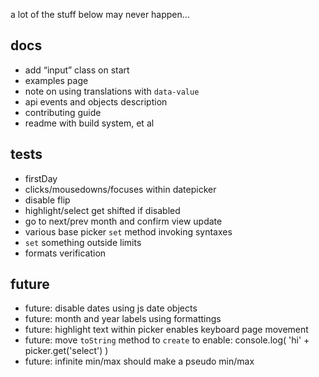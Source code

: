 
a lot of the stuff below may never happen...


docs
----

- add “input” class on start
- examples page
- note on using translations with `data-value`
- api events and objects description
- contributing guide
- readme with build system, et al


tests
-----

- firstDay
- clicks/mousedowns/focuses within datepicker
- disable flip
- highlight/select get shifted if disabled
- go to next/prev month and confirm view update
- various base picker `set` method invoking syntaxes
- `set` something outside limits
- formats verification


future
------

- future: disable dates using js date objects
- future: month and year labels using formattings
- future: highlight text within picker enables keyboard page movement
- future: move `toString` method to `create` to enable: console.log( 'hi' + picker.get('select') )
- future: infinite min/max should make a pseudo min/max